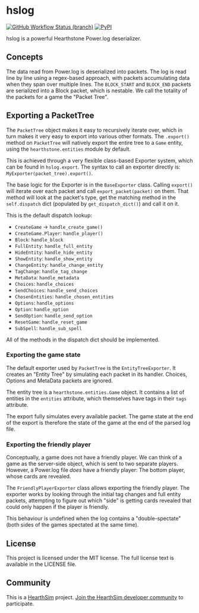 # hslog

[![GitHub Workflow Status (branch)](https://img.shields.io/github/actions/workflow/status/HearthSim/python-hslog/ci.yml?branch=main)](https://github.com/HearthSim/python-hslog/actions/workflows/ci.yml)
[![PyPI](https://img.shields.io/pypi/v/hslog.svg)](https://pypi.org/project/hslog/)

hslog is a powerful Hearthstone Power.log deserializer.


## Concepts

The data read from Power.log is deserialized into packets.
The log is read line by line using a regex-based approach, with packets
accumulating data when they span over multiple lines.
The `BLOCK_START` and `BLOCK_END` packets are serialized into a Block packet,
which is nestable.
We call the totality of the packets for a game the "Packet Tree".


## Exporting a PacketTree

The `PacketTree` object makes it easy to recursively iterate over, which in
turn makes it very easy to export into various other formats. The `.export()`
method on `PacketTree` will natively export the entire tree to a `Game` entity,
using the `hearthstone.entities` module by default.

This is achieved through a very flexible class-based Exporter system, which can
be found in `hslog.export`.
The syntax to call an exporter directly is: `MyExporter(packet_tree).export()`.

The base logic for the Exporter is in the `BaseExporter` class.
Calling `export()` will iterate over each packet and call `export_packet(packet)`
on them. That method will look at the packet's type, get the matching method in
the `self.dispatch` dict (populated by `get_dispatch_dict()`) and call it on it.

This is the default dispatch lookup:

* `CreateGame` -> `handle_create_game()`
* `CreateGame.Player`: `handle_player()`
* `Block`: `handle_block`
* `FullEntity`: `handle_full_entity`
* `HideEntity`: `handle_hide_entity`
* `ShowEntity`: `handle_show_entity`
* `ChangeEntity`: `handle_change_entity`
* `TagChange`: `handle_tag_change`
* `MetaData`: `handle_metadata`
* `Choices`: `handle_choices`
* `SendChoices`: `handle_send_choices`
* `ChosenEntities`: `handle_chosen_entities`
* `Options`: `handle_options`
* `Option`: `handle_option`
* `SendOption`: `handle_send_option`
* `ResetGame`: `handle_reset_game`
* `SubSpell`: `handle_sub_spell`

All of the methods in the dispatch dict should be implemented.


### Exporting the game state

The default exporter used by `PacketTree` is the `EntityTreeExporter`. It
creates an "Entity Tree" by simulating each packet in its handler. Choices,
Options and MetaData packets are ignored.

The entity tree is a `hearthstone.entities.Game` object. It contains a list of
entities in the `entities` attribute, which themselves have tags in their `tags`
attribute.

The export fully simulates every available packet. The game state at the end of
the export is therefore the state of the game at the end of the parsed log file.


### Exporting the friendly player

Conceptually, a game does not have a friendly player. We can think of a game as
the server-side object, which is sent to two separate players.
However, a Power.log file *does* have a friendly player: The bottom player, whose
cards are revealed.

The `FriendlyPlayerExporter` class allows exporting the friendly player. The
exporter works by looking through the initial tag changes and full entity
packets, attempting to figure out which "side" is getting cards revealed that
could only happen if the player is friendly.

This behaviour is undefined when the log contains a "double-spectate" (both sides
of the games spectated at the same time).


## License

This project is licensed under the MIT license. The full license text is
available in the LICENSE file.


## Community

This is a [HearthSim](https://hearthsim.info) project.
[Join the HearthSim developer community](https://hearthsim.info/join/) to participate.
